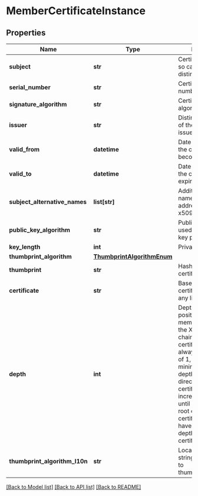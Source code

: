 # MemberCertificateInstance

## Properties
Name | Type | Description | Notes
------------ | ------------- | ------------- | -------------
**subject** | **str** | Certificate subject or so called distinguished name. | [optional] 
**serial_number** | **str** | Certificate serial number. | [optional] 
**signature_algorithm** | **str** | Certificate signature algorithm. | [optional] 
**issuer** | **str** | Distinguished name of the certificate issuer. | [optional] 
**valid_from** | **datetime** | Date and time when the certificate becomes valid. | [optional] 
**valid_to** | **datetime** | Date and time when the certificate will expire. | [optional] 
**subject_alternative_names** | **list[str]** | Additional DNS names or IP addresses in the x509_certificate. | [optional] 
**public_key_algorithm** | **str** | Public key algorithm used to generate the key pair. | [optional] 
**key_length** | **int** | Private key length. | [optional] 
**thumbprint_algorithm** | [**ThumbprintAlgorithmEnum**](ThumbprintAlgorithmEnum.md) |  | [optional] 
**thumbprint** | **str** | Hash value of the certificate. | [optional] 
**certificate** | **str** | Base64 encoded certificate without any line breaks. | [optional] 
**depth** | **int** | Depth indicates the position of this member certificate in the X509 Certificate chain. End-entity certificate will always have a depth of 1, which is the minimum value for depth. The depth of direct issuer certificate will be incremented by 1 until reaching the root certificate. Root certificate should have the largest depth for the certificate chain. | [optional] 
**thumbprint_algorithm_l10n** | **str** | Localized message string corresponding to thumbprint_algorithm | [optional] 

[[Back to Model list]](../README.md#documentation-for-models) [[Back to API list]](../README.md#documentation-for-api-endpoints) [[Back to README]](../README.md)


